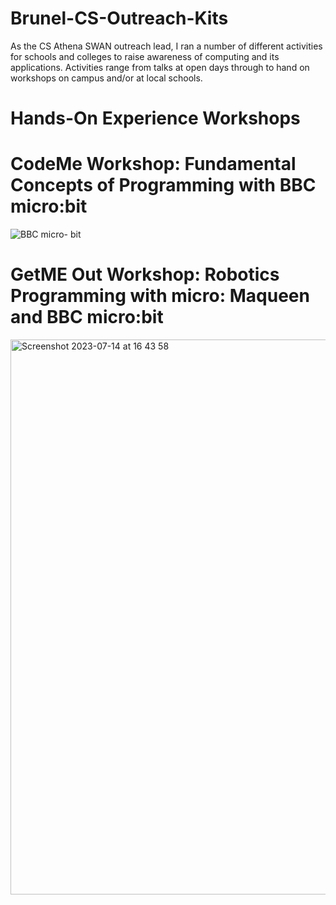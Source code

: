 # Brunel-CS-Outreach-Kits

As the CS Athena SWAN outreach lead, I ran a number of different activities for schools and colleges to raise awareness of computing and its applications. Activities range from talks at open days through to hand on workshops on campus and/or at local schools.

# Hands-On Experience Workshops

# CodeMe Workshop: Fundamental Concepts of Programming with BBC micro:bit

![BBC micro- bit](https://github.com/NadineAB/Brunel-CS-Outreach-Kits/assets/7339533/f10853e8-6da2-455b-ae45-33c9f2d7013c)


# GetME Out Workshop: Robotics Programming with micro: Maqueen and BBC micro:bit
<img width="888" alt="Screenshot 2023-07-14 at 16 43 58" src="https://github.com/NadineAB/Brunel-CS-Outreach-Kits/assets/7339533/9ab188b7-9c42-4984-816d-7be4d35934a7">
